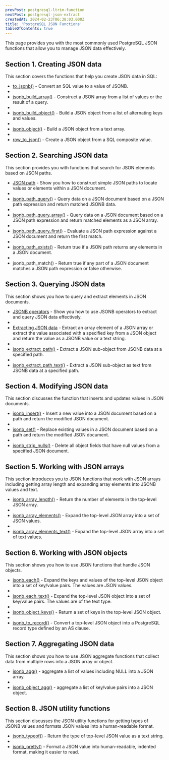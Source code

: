 ```yaml
---
prevPost: postgresql-ltrim-function
nextPost: postgresql-json-extract
createdAt: 2024-02-23T06:38:03.000Z
title: 'PostgreSQL JSON Functions'
tableOfContents: true
---
```



This page provides you with the most commonly used PostgreSQL JSON functions that allow you to manage JSON data effectively.

## Section 1. Creating JSON data

This section covers the functions that help you create JSON data in SQL:

- [to_jsonb()](/postgresql/postgresql-json-functions/postgresql-to_jsonb) - Convert an SQL value to a value of JSONB.
-
- [jsonb_build_array()](/postgresql/postgresql-json-functions/postgresql-jsonb_build_array) - Construct a JSON array from a list of values or the result of a query.
-
- [jsonb_build_object()](/postgresql/postgresql-json-functions/postgresql-jsonb_build_object) - Build a JSON object from a list of alternating keys and values.
-
- [jsonb_object()](/postgresql/postgresql-json-functions/postgresql-jsonb_object) - Build a JSON object from a text array.
-
- [row_to_json()](/postgresql/postgresql-json-functions/postgresql-row_to_json) - Create a JSON object from a SQL composite value.

## Section 2. Searching JSON data

This section provides you with functions that search for JSON elements based on JSON paths.

- [JSON path](/postgresql/postgresql-json-functions/postgresql-json-path) - Show you how to construct simple JSON paths to locate values or elements within a JSON document.
-
- [jsonb_path_query()](/postgresql/postgresql-json-functions/postgresql-jsonb_path_query) - Query data on a JSON document based on a JSON path expression and return matched JSONB data.
-
- [jsonb_path_query_array()](/postgresql/postgresql-json-functions/postgresql-jsonb_path_query_array) - Query data on a JSON document based on a JSON path expression and return matched elements as a JSON array.
-
- [jsonb_path_query_first()](/postgresql/postgresql-json-functions/postgresql-jsonb_path_query_first) - Evaluate a JSON path expression against a JSON document and return the first match.
-
- [jsonb_path_exists()](/postgresql/postgresql-json-functions/postgresql-jsonb_path_exists) - Return true if a JSON path returns any elements in a JSON document.
-
- jsonb_path_match() - Return true if any part of a JSON document matches a JSON path expression or false otherwise.

## Section 3. Querying JSON data

This section shows you how to query and extract elements in JSON documents.

- [JSONB operators](/postgresql/postgresql-json-functions/postgresql-jsonb-operators) - Show you how to use JSONB operators to extract and query JSON data effectively.
-
- [Extracting JSON data](/postgresql/postgresql-json-functions/postgresql-json-extract) - Extract an array element of a JSON array or extract the value associated with a specified key from a JSON object and return the value as a JSONB value or a text string.
-
- [jsonb_extract_path()](/postgresql/postgresql-json-functions/postgresql-jsonb_extract_path) - Extract a JSON sub-object from JSONB data at a specified path.
-
- [jsonb_extract_path_text()](/postgresql/postgresql-json-functions/postgresql-jsonb_extract_path_text) - Extract a JSON sub-object as text from JSONB data at a specified path.

## Section 4. Modifying JSON data

This section discusses the function that inserts and updates values in JSON documents.

- [jsonb_insert()](/postgresql/postgresql-json-functions/postgresql-jsonb_insert) - Insert a new value into a JSON document based on a path and return the modified JSON document.
-
- [jsonb_set()](/postgresql/postgresql-json-functions/postgresql-jsonb_set) - Replace existing values in a JSON document based on a path and return the modified JSON document.
-
- [jsonb_strip_nulls()](/postgresql/postgresql-json-functions/postgresql-jsonb_strip_nulls) - Delete all object fields that have null values from a specified JSON document.

## Section 5. Working with JSON arrays

This section introduces you to JSON functions that work with JSON arrays including getting array length and expanding array elements into JSONB values and text.

- [jsonb_array_length()](/postgresql/postgresql-json-functions/postgresql-jsonb_array_length) - Return the number of elements in the top-level JSON array.
-
- [jsonb_array_elements()](/postgresql/postgresql-json-functions/postgresql-jsonb_array_elements) - Expand the top-level JSON array into a set of JSON values.
-
- [jsonb_array_elements_text()](/postgresql/postgresql-json-functions/postgresql-jsonb_array_elements_text) - Expand the top-level JSON array into a set of text values.

## Section 6. Working with JSON objects

This section shows you how to use JSON functions that handle JSON objects.

- [jsonb_each()](/postgresql/postgresql-json-functions/postgresql-jsonb_each) - Expand the keys and values of the top-level JSON object into a set of key/value pairs. The values are JSON values.
-
- [jsonb_each_text()](/postgresql/postgresql-json-functions/postgresql-jsonb_each_text) - Expand the top-level JSON object into a set of key/value pairs. The values are of the text type.
-
- [jsonb_object_keys()](/postgresql/postgresql-json-functions/postgresql-jsonb_object_keys) - Return a set of keys in the top-level JSON object.
-
- [jsonb_to_record()](/postgresql/postgresql-json-functions/postgresql-jsonb_to_record) - Convert a top-level JSON object into a PostgreSQL record type defined by an AS clause.

## Section 7. Aggregating JSON data

This section shows you how to use JSON aggregate functions that collect data from multiple rows into a JSON array or object.

- [jsonb_agg()](/postgresql/postgresql-json-functions/postgresql-jsonb_agg) - aggregate a list of values including NULL into a JSON array.
-
- [jsonb_object_agg()](/postgresql/postgresql-json-functions/postgresql-jsonb_object_agg) - aggregate a list of key/value pairs into a JSON object.

## Section 8. JSON utility functions

This section discusses the JSON utility functions for getting types of JSONB values and formats JSON values into a human-readable format.

- [jsonb_typeof()](/postgresql/postgresql-json-functions/postgresql-jsonb_typeof) - Return the type of top-level JSON value as a text string.
-
- [jsonb_pretty()](/postgresql/postgresql-json-functions/postgresql-jsonb_pretty) - Format a JSON value into human-readable, indented format, making it easier to read.
